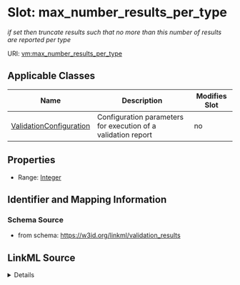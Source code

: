 

# Slot: max_number_results_per_type


_if set then truncate results such that no more than this number of results are reported per type_



URI: [vm:max_number_results_per_type](https://w3id.org/linkml/validation-model/max_number_results_per_type)



<!-- no inheritance hierarchy -->





## Applicable Classes

| Name | Description | Modifies Slot |
| --- | --- | --- |
| [ValidationConfiguration](ValidationConfiguration.md) | Configuration parameters for execution of a validation report |  no  |







## Properties

* Range: [Integer](Integer.md)





## Identifier and Mapping Information







### Schema Source


* from schema: https://w3id.org/linkml/validation_results




## LinkML Source

<details>
```yaml
name: max_number_results_per_type
description: if set then truncate results such that no more than this number of results
  are reported per type
from_schema: https://w3id.org/linkml/validation_results
rank: 1000
alias: max_number_results_per_type
owner: ValidationConfiguration
domain_of:
- ValidationConfiguration
range: integer

```
</details>